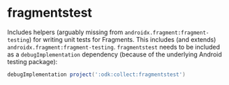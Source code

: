 # fragmentstest

Includes helpers (arguably missing from `androidx.fragment:fragment-testing`) for writing unit tests for Fragments. This includes (and extends) `androidx.fragment:fragment-testing`. `fragmentstest` needs to be included as a `debugImplementation` dependency (because of the underlying Android testing package):

```gradle
debugImplementation project(':odk:collect:fragmentstest')
```
